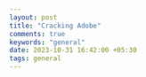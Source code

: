 ```yaml
---
layout: post
title: "Cracking Adobe"
comments: true
keywords: "general"
date: 2023-10-31 16:42:00 +05:30
tags: general 
---
```

